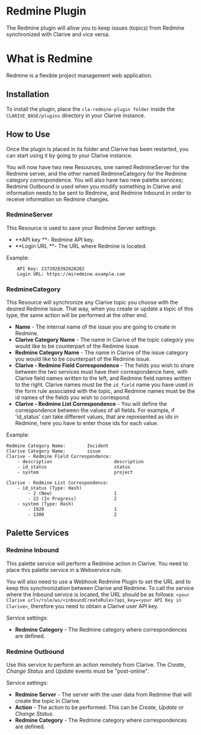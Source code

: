 # Redmine Plugin

The Redmine plugin will allow you to keep issues (topics) from Redmine synchronized with Clarive and vice versa.

# What is Redmine 

Redmine is a flexible project management web application.

## Installation

To install the plugin, place the `cla-redmine-plugin folder` inside the `CLARIVE_BASE/plugins` directory in your Clarive
instance.

## How to Use

Once the plugin is placed in its folder and Clarive has been restarted, you can start using it by going to your Clarive
instance.

You will now have two new Resources, one named RedmineServer for the Redmine server, and the other named RedmineCategory
for the Redmine category correspondence. You will also have two new palette services; Redmine Outbound is used when you
modify something in Clarive and information needs to be sent to Redmine, and Redmine Inbound in order to receive
information on Redmine changes.

### RedmineServer

This Resource is used to save your Redmine Server settings:

- **API key **- Redmine API key.
- **Login URL **- The URL where Redmine is located.

Example:
        
        API Key: 2373928392028202
        Login URL: https://miredmine.example.com

### RedmineCategory

This Resource will synchronize any Clarive topic you choose with the desired Redmine issue. That way, when you create or
update a topic of this type, the same action will be performed at the other end.

- **Name** - The internal name of the issue you are going to create in Redmine.
- **Clarive Category Name** - The name in Clarive of the topic category you would like to be counterpart of the Redmine
  issue.
- **Redmine Category Name** - The name in Clarive of the issue category you would like to be counterpart of the Redmine
  issue.
- **Clarive - Redmine Field Correspondence** - The fields you wish to share between the two services must have their
  correspondence here, with Clarive field names written to the left, and Redmine field names written to the right.
Clarive names must be the `id_field` name you have used in the form rule associated with the topic, and Redmine names
must be the id names of the fields you wish to correspond.
- **Clarive - Redmine List Correspondence** - You will define the correspondence between the values of all fields. For
  example, if 'id_status' can take different values, that are represented as ids in Redmine, here you have to enter
those ids for each value.

Example:

    Redmine Category Name:        Incident
    Clarive Category Name:        issue
    Clarive - Redmine Field Correspondence:
        - description                       description
        - id_status                         status
        - system                            project
        
    Clarive - Redmine List Correspondence:
        - id_status (Type: Hash)
            - 2 (New)                       1
            - 22 (In Progress)              2
        - system (Type: Hash)
            - 1920                          1
            - 1300                          2

## Palette Services

### Redmine Inbound

This palette service will perform a Redmine action in Clarive. You need to place this palette service in a Webservice
rule.

You will also need to use a Webhook Redmine Plugin to set the URL and to keep this synchronization between Clarive and
Redmine. To call the service where the Inbound service is located, the URL should be as follows: `<your Clarive
url>/rule/ws/<inboundCreateRule>?api_key=<your API Key in Clarive>`, therefore you need to obtain a Clarive user API
key.

Service settings:

- **Redmine Category** - The Redmine category where correspondences are defined.

### Redmine Outbound

Use this service to perform an action remotely from Clarive. The *Create*, *Change Status* and *Update* events must be
"post-online".

Service settings:

- **Redmine Server** - The server with the user data from Redmine that will create the topic in Clarive.
- **Action** - The action to be performed. This can be *Create*, *Update* or *Change Status*.
- **Redmine Category** - The Redmine category where correspondences are defined.
